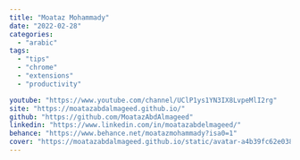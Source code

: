 ```yaml
---
title: "Moataz Mohammady"
date: "2022-02-28"
categories:
  - "arabic"
tags:
  - "tips"
  - "chrome"
  - "extensions"
  - "productivity"

youtube: "https://www.youtube.com/channel/UClP1ys1YN3IX8LvpeMlI2rg"
site: "https://moatazabdalmageed.github.io/"
github: "https://github.com/MoatazAbdAlmageed"
linkedin: "https://www.linkedin.com/in/moatazabdelmageed/"
behance: "https://www.behance.net/moatazmohammady?isa0=1"
cover: "https://moatazabdalmageed.github.io/static/avatar-a4b39fc62e0388090bfeb4cb8549da75.jpg"
---
```

